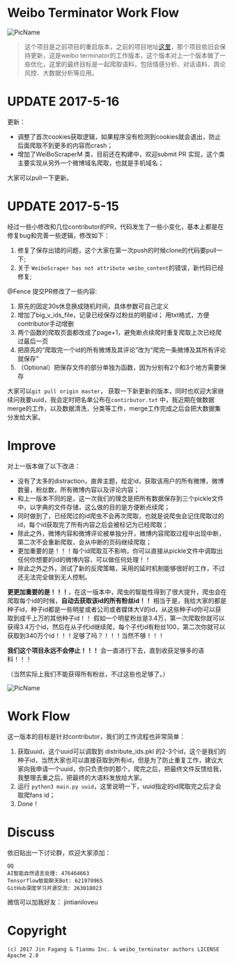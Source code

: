 # Weibo Terminator Work Flow

![PicName](http://ofwzcunzi.bkt.clouddn.com/7gOwGp5K4FPWHkHQ.png)

> 这个项目是之前项目的重启版本，之前的项目地址[这里](https://github.com/jinfagang/weibo_terminater.git)，那个项目依旧会保持更新，这是weibo terminator的工作版本，这个版本对上一个版本做了一些优化，这里的最终目标是一起爬取语料，包括情感分析、对话语料、舆论风控、大数据分析等应用。

# UPDATE 2017-5-16

更新：
* 调整了首次cookies获取逻辑，如果程序没有检测到cookies就会退出，防止后面爬取不到更多的内容而crash；
* 增加了WeiBoScraperM 类，目前还在构建中，欢迎submit PR 实现，这个类主要实现从另外一个微博域名爬取，也就是手机域名；

大家可以pull一下更新。

# UPDATE 2017-5-15

经过一些小修改和几位contributor的PR，代码发生了一些小变化，基本上都是在修复bug和完善一些逻辑，修改如下：

1. 修复了保存出错的问题，这个大家在第一次push的时候clone的代码要pull一下;
2. 关于 `WeiboScraper has not attribute weibo_content`的错误，新代码已经修复;

@Fence 提交PR修改了一些内容:
1. 原先的固定30s休息换成随机时间，具体参数可自己定义
2. 增加了big_v_ids_file，记录已经保存过粉丝的明星id； 用txt格式，方便contributor手动增删
3. 两个函数的爬取页面都改成了page+1，避免断点续爬时重复爬取上次已经爬过最后一页
4. 把原先的“爬取完一个id的所有微博及其评论”改为“爬完一条微博及其所有评论就保存”
5. （Optional）把保存文件的部分单独为函数，因为分别有2个和3个地方需要保存

大家可以`git pull origin master`， 获取一下新更新的版本，同时也欢迎大家继续问我要uuid，我会定时把名单公布在`contirbutor.txt` 中，我近期在做数据merge的工作，以及数据清洗，分类等工作，merge工作完成之后会把大数据集分发给大家。


# Improve

对上一版本做了以下改进：

* 没有了太多的distraction，直奔主题，给定id，获取该用户的所有微博，微博数量，粉丝数，所有微博内容以及评论内容；
* 和上一版本不同的是，这一次我们的理念是把所有数据保存到三个pickle文件中，以字典的文件存储，这么做的目的是方便断点续爬；
* 同时做到了，已经爬过的id爬虫不会再次爬取，也就是说爬虫会记住爬取过的id，每个id获取完了所有内容之后会被标记为已经爬取；
* 除此之外，微博内容和微博评论被单独分开，微博内容爬取过程中出现中断，第二次不会重新爬取，会从中断的页码继续爬取；
* 更加重要的是！！！每个id爬取互不影响，你可以直接从pickle文件中调取出任何你想要的id的微博内容，可以做任何处理！！
* 除此之外之外，测试了新的反爬策略，采用的延时机制能够很好的工作，不过还无法完全做到无人控制。

**更更加重要的是！！！**，在这一版本中，爬虫的智能性得到了很大提升，爬虫会在爬取每个id的时候，**自动去获取该id的所有粉丝id！！**
相当于是，我给大家的都是种子id，种子id都是一些明星或者公司或者媒体大V的id，从这些种子id你可以获取到成千上万的其他种子id！！
假如一个明星粉丝是3.4万，第一次爬取你就可以获得3.4万个id，然后在从子代id继续爬，每个子代id有粉丝100，第二次你就可以获取到340万个id！！！足够了吗？！！！当然不够！！！

**我们这个项目永远不会停止！！！** 会一直进行下去，直到收获足够多的语料！！！

（当然实际上我们不能获得所有粉丝，不过这些也足够了。）

![PicName](http://ofwzcunzi.bkt.clouddn.com/lqcx6MLSdS8whJVt.png)

# Work Flow

这一版本的目标是针对contributor，我们的工作流程也非常简单：

1. 获取uuid，这个uuid可以调取到 distribute_ids.pkl 的2-3个id，这个是我们的种子id，当然大家也可以直接获取到所有id，但是为了防止重复工作，建议大家向我申请一个uuid，你只负责你的那个，爬完之后，把最终文件反馈给我，我整理去重之后，把最终的大语料发放给大家。
2. 运行 `python3 main.py uuid`，这里说明一下，uuid指定的id爬取完之后才会取爬fans id；
3. Done！

# Discuss

依旧贴出一下讨论群，欢迎大家添加：
```
QQ
AI智能自然语言处理: 476464663
Tensorflow智能聊天Bot: 621970965
GitHub深度学习开源交流: 263018023
```
微信可以加我好友： jintianiloveu

# Copyright

```
(c) 2017 Jin Fagang & Tianmu Inc. & weibo_terminator authors LICENSE Apache 2.0
```
